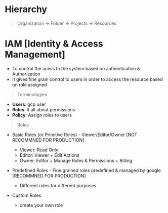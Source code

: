 # Hierarchy
> Organization -> Folder -> Projects -> Resources 

# IAM [Identity & Access Management]
- To control the acess to the system based on authentication & Authorization
- It gives fine grain control to users in order to access the resource based on role assigned

> Terminologies
- **Users**: gcp user
- **Roles**: It all about permissions
- **Policy**: Assign roles to users 

> Roles
- Basic Roles (or Primitive Roles) - Viewer/Editor/Owner [NOT RECOMMNED FOR PRODUCTION]
  - Viewer: Read Only
  - Editor: Viewer + Edit Actions
  - Owner: Editor + Manage Roles & Permissions + Billing
 
- Predefined Roles - Fine grained roles predefined & managed by google [RECOMMNED FOR PRODUCTION]
  - Different roles for different purposes

- Custom Roles
  - create your own role  
